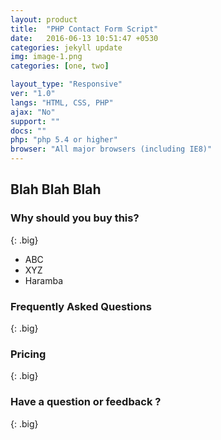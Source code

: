 ```yaml
---
layout: product
title:  "PHP Contact Form Script"
date:   2016-06-13 10:51:47 +0530
categories: jekyll update
img: image-1.png
categories: [one, two]

layout_type: "Responsive"
ver: "1.0"
langs: "HTML, CSS, PHP"
ajax: "No"
support: ""
docs: ""
php: "php 5.4 or higher"
browser: "All major browsers (including IE8)"
---
```

## Blah Blah Blah

### Why should you buy this? 
{: .big}

<div class="features">

- ABC
- XYZ
- Haramba
	
</div>

### Frequently Asked Questions
{: .big}

### Pricing
{: .big}

### Have a question or feedback ?
{: .big}